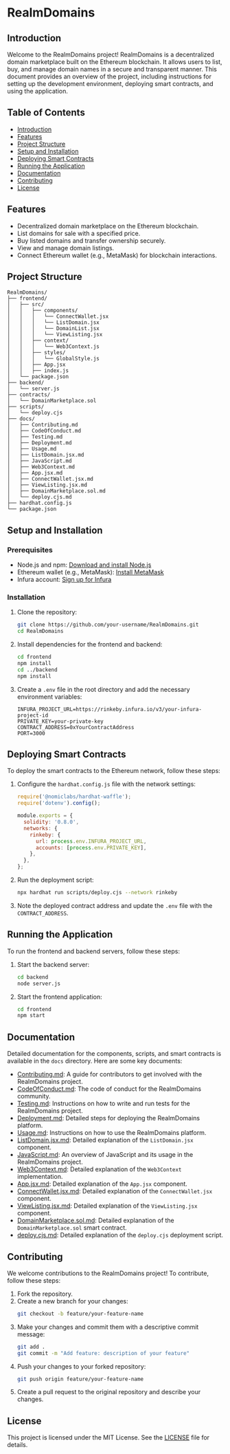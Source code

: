 # RealmDomains

## Introduction

Welcome to the RealmDomains project! RealmDomains is a decentralized domain marketplace built on the Ethereum blockchain. It allows users to list, buy, and manage domain names in a secure and transparent manner. This document provides an overview of the project, including instructions for setting up the development environment, deploying smart contracts, and using the application.

## Table of Contents

- [Introduction](#introduction)
- [Features](#features)
- [Project Structure](#project-structure)
- [Setup and Installation](#setup-and-installation)
- [Deploying Smart Contracts](#deploying-smart-contracts)
- [Running the Application](#running-the-application)
- [Documentation](#documentation)
- [Contributing](#contributing)
- [License](#license)

## Features

- Decentralized domain marketplace on the Ethereum blockchain.
- List domains for sale with a specified price.
- Buy listed domains and transfer ownership securely.
- View and manage domain listings.
- Connect Ethereum wallet (e.g., MetaMask) for blockchain interactions.

## Project Structure

```
RealmDomains/
├── frontend/
│   ├── src/
│   │   ├── components/
│   │   │   └── ConnectWallet.jsx
│   │   │   └── ListDomain.jsx
│   │   │   └── DomainList.jsx
│   │   │   └── ViewListing.jsx
│   │   ├── context/
│   │   │   └── Web3Context.js
│   │   ├── styles/
│   │   │   └── GlobalStyle.js
│   │   ├── App.jsx
│   │   ├── index.js
│   └── package.json
├── backend/
│   └── server.js
├── contracts/
│   └── DomainMarketplace.sol
├── scripts/
│   └── deploy.cjs
├── docs/
│   ├── Contributing.md
│   ├── CodeOfConduct.md
│   ├── Testing.md
│   ├── Deployment.md
│   ├── Usage.md
│   ├── ListDomain.jsx.md
│   ├── JavaScript.md
│   ├── Web3Context.md
│   ├── App.jsx.md
│   ├── ConnectWallet.jsx.md
│   ├── ViewListing.jsx.md
│   ├── DomainMarketplace.sol.md
│   └── deploy.cjs.md
├── hardhat.config.js
└── package.json
```

## Setup and Installation

### Prerequisites

- Node.js and npm: [Download and install Node.js](https://nodejs.org/)
- Ethereum wallet (e.g., MetaMask): [Install MetaMask](https://metamask.io/)
- Infura account: [Sign up for Infura](https://infura.io/)

### Installation

1. Clone the repository:
   ```bash
   git clone https://github.com/your-username/RealmDomains.git
   cd RealmDomains
   ```

2. Install dependencies for the frontend and backend:
   ```bash
   cd frontend
   npm install
   cd ../backend
   npm install
   ```

3. Create a `.env` file in the root directory and add the necessary environment variables:
   ```plaintext
   INFURA_PROJECT_URL=https://rinkeby.infura.io/v3/your-infura-project-id
   PRIVATE_KEY=your-private-key
   CONTRACT_ADDRESS=0xYourContractAddress
   PORT=3000
   ```

## Deploying Smart Contracts

To deploy the smart contracts to the Ethereum network, follow these steps:

1. Configure the `hardhat.config.js` file with the network settings:
   ```javascript
   require('@nomiclabs/hardhat-waffle');
   require('dotenv').config();

   module.exports = {
     solidity: '0.8.0',
     networks: {
       rinkeby: {
         url: process.env.INFURA_PROJECT_URL,
         accounts: [process.env.PRIVATE_KEY],
       },
     },
   };
   ```

2. Run the deployment script:
   ```bash
   npx hardhat run scripts/deploy.cjs --network rinkeby
   ```

3. Note the deployed contract address and update the `.env` file with the `CONTRACT_ADDRESS`.

## Running the Application

To run the frontend and backend servers, follow these steps:

1. Start the backend server:
   ```bash
   cd backend
   node server.js
   ```

2. Start the frontend application:
   ```bash
   cd frontend
   npm start
   ```

## Documentation

Detailed documentation for the components, scripts, and smart contracts is available in the `docs` directory. Here are some key documents:

- [Contributing.md](docs/Contributing.md): A guide for contributors to get involved with the RealmDomains project.
- [CodeOfConduct.md](docs/CodeOfConduct.md): The code of conduct for the RealmDomains community.
- [Testing.md](docs/Testing.md): Instructions on how to write and run tests for the RealmDomains project.
- [Deployment.md](docs/Deployment.md): Detailed steps for deploying the RealmDomains platform.
- [Usage.md](docs/Usage.md): Instructions on how to use the RealmDomains platform.
- [ListDomain.jsx.md](docs/ListDomain.jsx.md): Detailed explanation of the `ListDomain.jsx` component.
- [JavaScript.md](docs/JavaScript.md): An overview of JavaScript and its usage in the RealmDomains project.
- [Web3Context.md](docs/Web3Context.md): Detailed explanation of the `Web3Context` implementation.
- [App.jsx.md](docs/App.jsx.md): Detailed explanation of the `App.jsx` component.
- [ConnectWallet.jsx.md](docs/ConnectWallet.jsx.md): Detailed explanation of the `ConnectWallet.jsx` component.
- [ViewListing.jsx.md](docs/ViewListing.jsx.md): Detailed explanation of the `ViewListing.jsx` component.
- [DomainMarketplace.sol.md](docs/DomainMarketplace.sol.md): Detailed explanation of the `DomainMarketplace.sol` smart contract.
- [deploy.cjs.md](docs/deploy.cjs.md): Detailed explanation of the `deploy.cjs` deployment script.

## Contributing

We welcome contributions to the RealmDomains project! To contribute, follow these steps:

1. Fork the repository.
2. Create a new branch for your changes:
   ```bash
   git checkout -b feature/your-feature-name
   ```
3. Make your changes and commit them with a descriptive commit message:
   ```bash
   git add .
   git commit -m "Add feature: description of your feature"
   ```
4. Push your changes to your forked repository:
   ```bash
   git push origin feature/your-feature-name
   ```
5. Create a pull request to the original repository and describe your changes.

## License

This project is licensed under the MIT License. See the [LICENSE](LICENSE) file for details.
